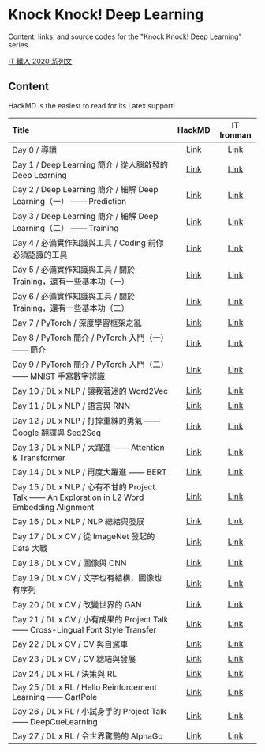 # Knock Knock! Deep Learning

Content, links, and source codes for the "Knock Knock! Deep Learning" series.

[IT 鐵人 2020 系列文](https://ithelp.ithome.com.tw/users/20130687/ironman/3761)

## Content

HackMD is the easiest to read for its Latex support!

|Title|HackMD|IT Ironman|
|:-|:-:|:-:|
|Day 0 / 導讀|[Link](https://hackmd.io/@pyliao/knockknockdl-day0)|[Link](https://ithelp.ithome.com.tw/articles/10237004)|
|Day 1 / Deep Learning 簡介 / 從人腦啟發的 Deep Learning|[Link](https://hackmd.io/@pyliao/knockknockdl-day1)|[Link](https://ithelp.ithome.com.tw/articles/10237540)|
|Day 2 / Deep Learning 簡介 / 細解 Deep Learning（一） —— Prediction|[Link](https://hackmd.io/@pyliao/knockknockdl-day2)|[Link](https://ithelp.ithome.com.tw/articles/10238304)|
|Day 3 / Deep Learning 簡介 / 細解 Deep Learning（二） —— Training|[Link](https://hackmd.io/@pyliao/knockknockdl-day3)|[Link](https://ithelp.ithome.com.tw/articles/10239048)|
|Day 4 / 必備實作知識與工具 / Coding 前你必須認識的工具|[Link](https://hackmd.io/@pyliao/knockknockdl-day4)|[Link](https://ithelp.ithome.com.tw/articles/10239737)|
|Day 5 / 必備實作知識與工具 / 關於 Training，還有一些基本功（一）|[Link](https://hackmd.io/@pyliao/knockknockdl-day5)|[Link](https://ithelp.ithome.com.tw/articles/10240556)|
|Day 6 / 必備實作知識與工具 / 關於 Training，還有一些基本功（二）|[Link](https://hackmd.io/@pyliao/knockknockdl-day6)|[Link](https://ithelp.ithome.com.tw/articles/10241205)|
|Day 7 / PyTorch / 深度學習框架之亂|[Link](https://hackmd.io/@pyliao/knockknockdl-day7)|[Link](https://ithelp.ithome.com.tw/articles/10241809)|
|Day 8 / PyTorch 簡介 / PyTorch 入門（一） —— 簡介|[Link](https://hackmd.io/@pyliao/knockknockdl-day8)|[Link](https://ithelp.ithome.com.tw/articles/10242468)|
|Day 9 / PyTorch 簡介 / PyTorch 入門（二） —— MNIST 手寫數字辨識|[Link](https://hackmd.io/@pyliao/knockknockdl-day9)|[Link](https://ithelp.ithome.com.tw/articles/10243145)|
|Day 10 / DL x NLP / 讓我著迷的 Word2Vec|[Link](https://hackmd.io/@pyliao/knockknockdl-day10)|[Link](https://ithelp.ithome.com.tw/articles/10243725)|
|Day 11 / DL x NLP / 語言與 RNN|[Link](https://hackmd.io/@pyliao/knockknockdl-day11)|[Link](https://ithelp.ithome.com.tw/articles/10244308)|
|Day 12 / DL x NLP / 打掉重練的勇氣 —— Google 翻譯與 Seq2Seq|[Link](https://hackmd.io/@pyliao/knockknockdl-day12)|[Link](https://ithelp.ithome.com.tw/articles/10245015)|
|Day 13 / DL x NLP / 大躍進 —— Attention & Transformer|[Link](https://hackmd.io/@pyliao/knockknockdl-day13)|[Link](https://ithelp.ithome.com.tw/articles/10245626)|
|Day 14 / DL x NLP / 再度大躍進 —— BERT|[Link](https://hackmd.io/@pyliao/knockknockdl-day14)|[Link](https://ithelp.ithome.com.tw/articles/10246138)|
|Day 15 / DL x NLP / 心有不甘的 Project Talk —— An Exploration in L2 Word Embedding Alignment|[Link](https://hackmd.io/@pyliao/knockknockdl-day15)|[Link](https://ithelp.ithome.com.tw/articles/10246714)|
|Day 16 / DL x NLP / NLP 總結與發展|[Link](https://hackmd.io/@pyliao/knockknockdl-day16)|[Link](https://ithelp.ithome.com.tw/articles/10247324)|
|Day 17 / DL x CV / 從 ImageNet 發起的 Data 大戰|[Link](https://hackmd.io/@pyliao/knockknockdl-day17)|[Link](https://ithelp.ithome.com.tw/articles/10247893)|
|Day 18 / DL x CV / 圖像與 CNN|[Link](https://hackmd.io/@pyliao/knockknockdl-day18)|[Link](https://ithelp.ithome.com.tw/articles/10248289)|
|Day 19 / DL x CV / 文字也有結構，圖像也有序列|[Link](https://hackmd.io/@pyliao/knockknockdl-day19)|[Link](https://ithelp.ithome.com.tw/articles/10248735)|
|Day 20 / DL x CV / 改變世界的 GAN|[Link](https://hackmd.io/@pyliao/knockknockdl-day20)|[Link](https://ithelp.ithome.com.tw/articles/10249256)|
|Day 21 / DL x CV / 小有成果的 Project Talk —— Cross-Lingual Font Style Transfer|[Link](https://hackmd.io/@pyliao/HJMWWbDHv)|[Link](https://ithelp.ithome.com.tw/articles/10249738)|
|Day 22 / DL x CV / CV 與自駕車|[Link](https://hackmd.io/@pyliao/knockknockdl-day22)|[Link](https://ithelp.ithome.com.tw/articles/10250185)|
|Day 23 / DL x CV / CV 總結與發展|[Link](https://hackmd.io/@pyliao/knockknockdl-day23)|[Link](https://ithelp.ithome.com.tw/articles/10250673)|
|Day 24 / DL x RL / 決策與 RL|[Link](https://hackmd.io/@pyliao/knockknockdl-day24)|[Link](https://ithelp.ithome.com.tw/articles/10251184)|k
|Day 25 / DL x RL / Hello Reinforcement Learning —— CartPole|[Link](https://hackmd.io/@pyliao/knockknockdl-day25)|[Link](https://ithelp.ithome.com.tw/articles/10251599)|
|Day 26 / DL x RL / 小試身手的 Project Talk —— DeepCueLearning|[Link](https://hackmd.io/@pyliao/knockknockdl-day26)|[Link](https://ithelp.ithome.com.tw/articles/10251991)|
|Day 27 / DL x RL / 令世界驚艷的 AlphaGo|[Link](https://hackmd.io/@pyliao/knockknockdl-day27)|[Link](https://ithelp.ithome.com.tw/articles/10252358)

